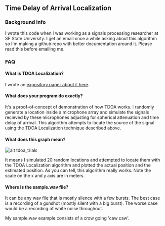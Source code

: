 ## Time Delay of Arrival Localization

### Background Info

I wrote this code when I was working as a signals processing researcher at SF State University.  I get an email once a while asking about this algorithm so I'm making a github repo with better documentation around it.  Please read this before emailing me.

### FAQ

#### What is TDOA Localization?

I wrote an [expository paper about it here](https://s3-us-west-1.amazonaws.com/stevenjl-bucket/tdoa_localization.pdf).

#### What does your program do exactly?

It's a proof-of-concept of demonstration of how TDOA works.  I randomly generate a location inside a microphone array and simulate the signals recieved by these microphones adjusting for spherical attenuation and time delay of arrival.  This algorithm attempts to locate the source of the signal using the TDOA Localization technique described above.

#### What does this graph mean?

![alt tdoa_trials](https://s3-us-west-1.amazonaws.com/stevenjl-bucket/TDOA_20trials.jpg)

It means I simulated 20 random locations and attempted to locate them with the TDOA Localization algorithm and plotted the actual position and the estimated position.  As you can tell, this algorithm really works.  Note the scale on the x and y axis are in meters.


#### Where is the sample.wav file?

It can be any wav file that is mostly silence with a few bursts.  The best case is a recording of a gunshot (mostly silent with a big burst).  The worse case would be a recording of white noise throughout.

My sample.wav example consists of a crow going 'caw caw'.
